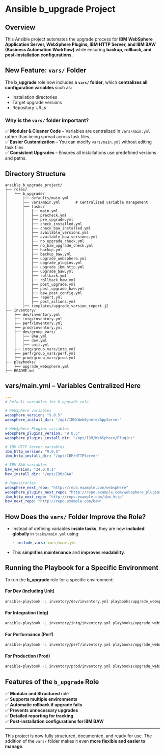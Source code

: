 # Ansible b_upgrade Project

## Overview
This Ansible project automates the upgrade process for **IBM WebSphere Application Server, WebSphere Plugins, IBM HTTP Server, and IBM BAW (Business Automation Workflow)** while ensuring **backup, rollback, and post-installation configurations**.

## New Feature: `vars/` Folder
The **b_upgrade** role now includes a **`vars/` folder**, which **centralizes all configuration variables** such as:
- Installation directories
- Target upgrade versions
- Repository URLs

### **Why is the `vars/` folder important?**
✅ **Modular & Cleaner Code** – Variables are centralized in `vars/main.yml` rather than being spread across task files.  
✅ **Easier Customization** – You can modify `vars/main.yml` without editing task files.  
✅ **Consistent Upgrades** – Ensures all installations use predefined versions and paths.  

## Directory Structure

```
ansible_b_upgrade_project/
├── roles/
│   └── b_upgrade/
│       ├── defaults/main.yml
│       ├── vars/main.yml       # Centralized variable management
│       ├── tasks/
│       │   ├── main.yml
│       │   ├── precheck.yml
│       │   ├── pre_upgrade.yml
│       │   ├── check_installed.yml
│       │   ├── check_baw_installed.yml
│       │   ├── available_versions.yml
│       │   ├── available_baw_versions.yml
│       │   ├── no_upgrade_check.yml
│       │   ├── no_baw_upgrade_check.yml
│       │   ├── backup.yml
│       │   ├── backup_baw.yml
│       │   ├── upgrade_websphere.yml
│       │   ├── upgrade_plugins.yml
│       │   ├── upgrade_ibm_http.yml
│       │   ├── upgrade_baw.yml
│       │   ├── rollback.yml
│       │   ├── rollback_baw.yml
│       │   ├── post_upgrade.yml
│       │   ├── post_upgrade_baw.yml
│       │   ├── baw_post_config.yml
│       │   ├── report.yml
│       │   ├── post_actions.yml
│       ├── templates/upgrade_version_report.j2
├── inventory/
│   ├── dev/inventory.yml
│   ├── intg/inventory.yml
│   ├── perf/inventory.yml
│   ├── prod/inventory.yml
│   ├── dev/group_vars/
│   │   ├── BAW.yml
│   │   ├── dev.yml
│   │   ├── unit.yml
│   ├── intg/group_vars/intg.yml
│   ├── perf/group_vars/perf.yml
│   ├── prod/group_vars/prod.yml
├── playbooks/
│   ├── upgrade_websphere.yml
├── README.md
```

## **vars/main.yml** – Variables Centralized Here

```yaml
---
# Default variables for b_upgrade role

# WebSphere variables
websphere_version: "9.0.5"
websphere_install_dir: "/opt/IBM/WebSphere/AppServer"

# WebSphere Plugins variables
websphere_plugins_version: "9.0.5"
websphere_plugins_install_dir: "/opt/IBM/WebSphere/Plugins"

# IBM HTTP Server variables
ibm_http_version: "9.0.5"
ibm_http_install_dir: "/opt/IBM/HTTPServer"

# IBM BAW variables
baw_version: "24.0.0.1"
baw_install_dir: "/opt/IBM/BAW"

# Repositories
websphere_next_repo: "http://repo.example.com/websphere"
websphere_plugins_next_repo: "http://repo.example.com/websphere_plugins"
ibm_http_next_repo: "http://repo.example.com/ibm_http"
baw_next_repo: "http://repo.example.com/baw"
```

## **How Does the `vars/` Folder Improve the Role?**
- Instead of defining variables **inside tasks**, they are now **included globally** in `tasks/main.yml` using:
  ```yaml
  - include_vars: vars/main.yml
  ```
- This **simplifies maintenance** and **improves readability**.

## Running the Playbook for a Specific Environment

To run the **b_upgrade** role for a specific environment:

#### **For Dev (including Unit)**
```sh
ansible-playbook -i inventory/dev/inventory.yml playbooks/upgrade_websphere.yml
```

#### **For Integration (Intg)**
```sh
ansible-playbook -i inventory/intg/inventory.yml playbooks/upgrade_websphere.yml
```

#### **For Performance (Perf)**
```sh
ansible-playbook -i inventory/perf/inventory.yml playbooks/upgrade_websphere.yml
```

#### **For Production (Prod)**
```sh
ansible-playbook -i inventory/prod/inventory.yml playbooks/upgrade_websphere.yml
```

## Features of the `b_upgrade` Role

✅ **Modular and Structured** role  
✅ **Supports multiple environments**  
✅ **Automatic rollback if upgrade fails**  
✅ **Prevents unnecessary upgrades**  
✅ **Detailed reporting for tracking**  
✅ **Post-installation configurations for IBM BAW**  

---

This project is now fully structured, documented, and ready for use. The addition of the `vars/` folder makes it even **more flexible and easier to manage**.

